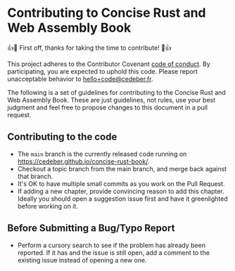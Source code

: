 # Contributing to Concise Rust and Web Assembly Book
:+1::tada: First off, thanks for taking the time to contribute! :tada::+1:

This project adheres to the Contributor Covenant [code of conduct](CODE_OF_CONDUCT.md).
By participating, you are expected to uphold this code. Please report unacceptable
behavior to hello+code@cedeber.fr.

The following is a set of guidelines for contributing to the Concise Rust and Web Assembly Book.
These are just guidelines, not rules, use your best judgment and feel free to
propose changes to this document in a pull request.

## Contributing to the code
- The `main` branch is the currently released code running on https://cedeber.github.io/concise-rust-book/.
- Checkout a topic branch from the main branch, and merge back against that branch.
- It's OK to have multiple small commits as you work on the Pull Request.
- If adding a new chapter, provide convincing reason to add this chapter. Ideally
  you should open a suggestion issue first and have it greenlighted before working on it.
  
##  Before Submitting a Bug/Typo Report
- Perform a cursory search to see if the problem has already been reported.
  If it has and the issue is still open, add a comment to the existing issue instead
  of opening a new one.
